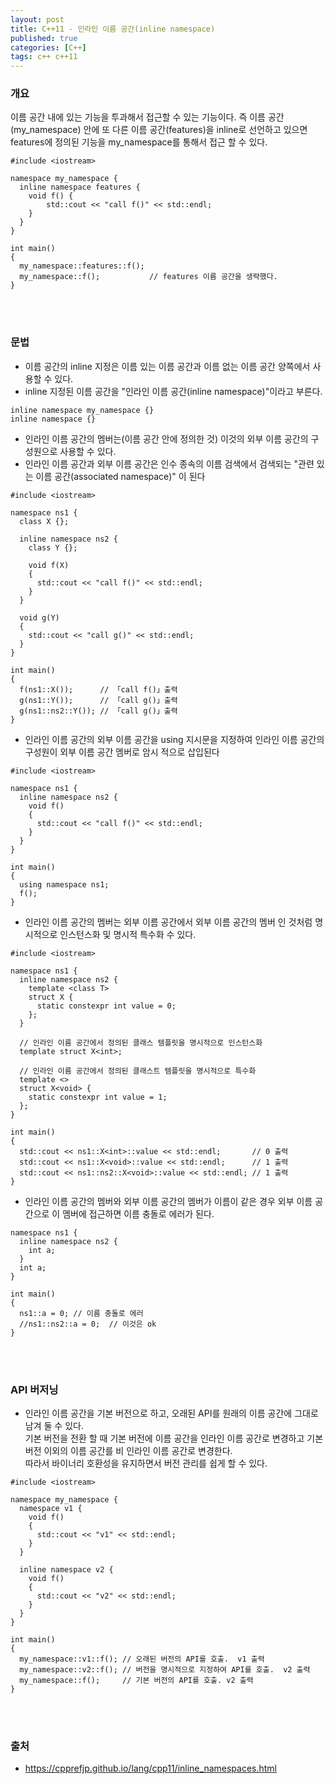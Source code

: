 ```yaml
---
layout: post
title: C++11 - 인라인 이름 공간(inline namespace)
published: true
categories: [C++]
tags: c++ c++11
---
```

### 개요
이름 공간 내에 있는 기능을 투과해서 접근할 수 있는 기능이다. 
즉 이름 공간(my_namespace) 안에 또 다른 이름 공간(features)을 inline로 선언하고 있으면 features에 정의된 기능을 my_namespace를 통해서 접근 할 수 있다.   

```
#include <iostream>

namespace my_namespace {
  inline namespace features {
    void f() { 
        std::cout << "call f()" << std::endl;
    }
  }
}

int main()
{
  my_namespace::features::f();
  my_namespace::f();           // features 이름 공간을 생략했다.
}
```  
  
<br> 
<br>  
  
  
### 문법

- 이름 공간의 inline 지정은 이름 있는 이름 공간과 이름 없는 이름 공간 양쪽에서 사용할 수 있다.
- inline 지정된 이름 공간을 "인라인 이름 공간(inline namespace)"이라고 부른다.  
  
```
inline namespace my_namespace {}
inline namespace {}
```  
  
- 인라인 이름 공간의 멤버는(이름 공간 안에 정의한 것) 이것의 외부 이름 공간의 구성원으로 사용할 수 있다.
- 인라인 이름 공간과 외부 이름 공간은 인수 종속의 이름 검색에서 검색되는 "관련 있는 이름 공간(associated namespace)" 이 된다

```
#include <iostream>

namespace ns1 {
  class X {};

  inline namespace ns2 {
	class Y {};

	void f(X)
	{
	  std::cout << "call f()" << std::endl;
	}
  }

  void g(Y)
  {
	std::cout << "call g()" << std::endl;
  }
}

int main()
{
  f(ns1::X());      // 「call f()」출력
  g(ns1::Y());      // 「call g()」출력
  g(ns1::ns2::Y()); // 「call g()」출력
}
```

- 인라인 이름 공간의 외부 이름 공간을 using 지시문을 지정하여 인라인 이름 공간의 구성원이 외부 이름 공간 멤버로 암시 적으로 삽입된다

```
#include <iostream>

namespace ns1 {
  inline namespace ns2 {
	void f()
	{
	  std::cout << "call f()" << std::endl;
	}
  }
}

int main()
{
  using namespace ns1;
  f();
}
```
  
- 인라인 이름 공간의 멤버는 외부 이름 공간에서 외부 이름 공간의 멤버 인 것처럼 명시적으로 인스턴스화 및 명시적 특수화 수 있다.

```
#include <iostream>

namespace ns1 {
  inline namespace ns2 {
	template <class T>
	struct X {
	  static constexpr int value = 0;
	};
  }

  // 인라인 이름 공간에서 정의된 클래스 템플릿을 명시적으로 인스턴스화
  template struct X<int>;

  // 인라인 이름 공간에서 정의된 클래스트 템플릿을 명시적으로 특수화
  template <>
  struct X<void> {
	static constexpr int value = 1;
  };
}

int main()
{
  std::cout << ns1::X<int>::value << std::endl;       // 0 출력
  std::cout << ns1::X<void>::value << std::endl;      // 1 출력
  std::cout << ns1::ns2::X<void>::value << std::endl; // 1 출력
}
```
 	
- 인라인 이름 공간의 멤버와 외부 이름 공간의 멤버가 이름이 같은 경우 외부 이름 공간으로 이 멤버에 접근하면 이름 충돌로 에러가 된다.

```
namespace ns1 {
  inline namespace ns2 {
	int a;
  }
  int a;
}

int main()
{
  ns1::a = 0; // 이름 충돌로 에러
  //ns1::ns2::a = 0;  // 이것은 ok
}
```
  
  
<br> 
<br>   
  
  
### API 버저닝

- 인라인 이름 공간을 기본 버전으로 하고, 오래된 API를 원래의 이름 공간에 그대로 남겨 둘 수 있다.  
기본 버전을 전환 할 때 기본 버전에 이름 공간을 인라인 이름 공간로 변경하고 기본 버전 이외의 이름 공간를 비 인라인 이름 공간로 변경한다.  
따라서 바이너리 호환성을 유지하면서 버전 관리를 쉽게 할 수 있다.
  
```
#include <iostream>

namespace my_namespace {
  namespace v1 {
	void f()
	{
	  std::cout << "v1" << std::endl;
	}
  }

  inline namespace v2 {
	void f()
	{
	  std::cout << "v2" << std::endl;
	}
  }
}

int main()
{
  my_namespace::v1::f(); // 오래된 버전의 API를 호출.  v1 출력
  my_namespace::v2::f(); // 버전을 명시적으로 지정하여 API를 호출.  v2 출력
  my_namespace::f();     // 기본 버전의 API를 호출. v2 출력
}
```


<br>
<br>    

### 출처  
- https://cpprefjp.github.io/lang/cpp11/inline_namespaces.html  
